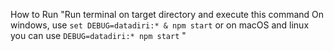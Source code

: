 
How to Run
"Run terminal on target directory and execute this command On windows, use `set DEBUG=datadiri:* & npm start` or on macOS and linux you can use `DEBUG=datadiri:* npm start` " 
